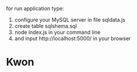 for run application type:
1) configure your MySQL server in file sqldata.js
2) create table sqlshema.sql
1) node index.js in your command line
2) and input http://localhost:5000/ in your browser

# Kwon
